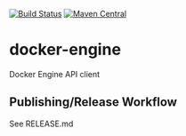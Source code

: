 [![Build Status](https://img.shields.io/github/workflow/status/docker-client/docker-engine/Publish?style=for-the-badge)](https://github.com/docker-client/docker-engine/actions)
[![Maven Central](https://img.shields.io/maven-central/v/de.gesellix/docker-engine.svg?style=for-the-badge&maxAge=86400)](https://search.maven.org/search?q=g:de.gesellix%20AND%20a:docker-engine)

# docker-engine

Docker Engine API client

## Publishing/Release Workflow

See RELEASE.md
